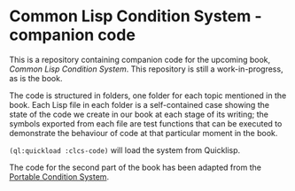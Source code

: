 # Common Lisp Condition System - companion code

This is a repository containing companion code for the upcoming book, *Common Lisp Condition System*. This repository is still a work-in-progress, as is the book.

The code is structured in folders, one folder for each topic mentioned in the book. Each Lisp file in each folder is a self-contained case showing the state of the code we create in our book at each stage of its writing; the symbols exported from each file are test functions that can be executed to demonstrate the behaviour of code at that particular moment in the book.

`(ql:quickload :clcs-code)` will load the system from Quicklisp.

The code for the second part of the book has been adapted from the [Portable Condition System](https://github.com/phoe/portable-condition-system).
